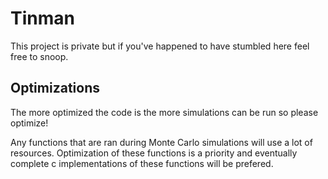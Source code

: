 # Tinman
This project is private but if you've happened to have stumbled here feel free to snoop.

## Optimizations
The more optimized the code is the more simulations can be run so please optimize!

Any functions that are ran during Monte Carlo simulations will use a lot of resources. Optimization of these functions is a priority and eventually complete c implementations of these functions will be prefered.
